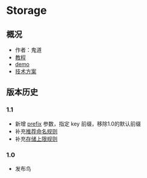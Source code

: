 # Storage

## 概况

* 作者：鬼道
* [教程](http://gallery.kissyui.com/storage/1.0/guide/index.html)
* [demo](http://gallery.kissyui.com/storage/1.0/demo/index.html)
* [技术方案](https://github.com/luics/storage/wiki/Storage)


## 版本历史

### 1.1

* 新增 [prefix](http://gallery.kissyui.com/storage/1.1/guide/index.html#API) 参数，指定 key 前缀，移除1.0的默认前缀
* 补充[推荐命名规则](http://gallery.kissyui.com/storage/1.1/guide/index.html#建议)
* 补充[存储上限规则](https://github.com/luics/storage/wiki/Storage#%E5%AD%98%E5%82%A8%E4%B8%8A%E9%99%90)
    
### 1.0

* 发布鸟


